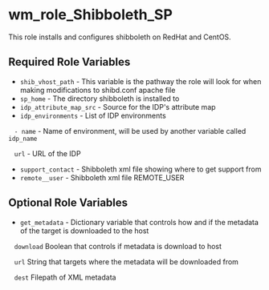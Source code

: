 wm_role_Shibboleth_SP
=========

This role installs and configures shibboleth on RedHat and CentOS.

Required Role Variables
--------------

* `shib_vhost_path` - This variable is the pathway the role will look for when making modifications to shibd.conf apache file
* `sp_home` - The directory shibboleth is installed to
* `idp_attribute_map_src` - Source for the IDP's attribute map
* `idp_environments` - List of IDP environments

&nbsp;&nbsp; `- name` - Name of environment, will be used by another variable called `idp_name`

&nbsp;&nbsp; `url`  - URL of the IDP

* `support_contact` - Shibboleth xml file showing where to get support from
* `remote__user` - Shibboleth xml file REMOTE_USER

Optional Role Variables
--------------
* `get_metadata` - Dictionary variable that controls how and if the metadata of the target is downloaded to the host

&nbsp;&nbsp; `download` Boolean that controls if metadata is download to host

&nbsp;&nbsp; `url` String that targets where the metadata will be downloaded from

&nbsp;&nbsp; `dest` Filepath of XML metadata

